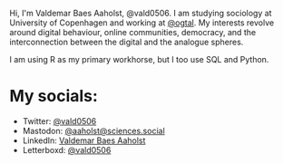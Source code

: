 Hi, I'm Valdemar Baes Aaholst, @vald0506. I am studying sociology at University of Copenhagen and working at <a href="https://github.com/ogtal">@ogtal</a>. My interests revolve around digital behaviour, online communities, democracy, and the interconnection between the digital and the analogue spheres.

I am using R as my primary workhorse, but I too use SQL and Python.

<h1>My socials:</h1>

- Twitter: <a href="https://twitter.com/vald0506">@vald0506</a>
- Mastodon: <a href="https://sciences.social/@aaholst">@aaholst@sciences.social</a>
- LinkedIn: <a href="https://www.linkedin.com/in/valdemar-baes-aaholst/?locale=en_US">Valdemar Baes Aaholst</a>
- Letterboxd: <a href="https://letterboxd.com/vald0506/">@vald0506</a>
